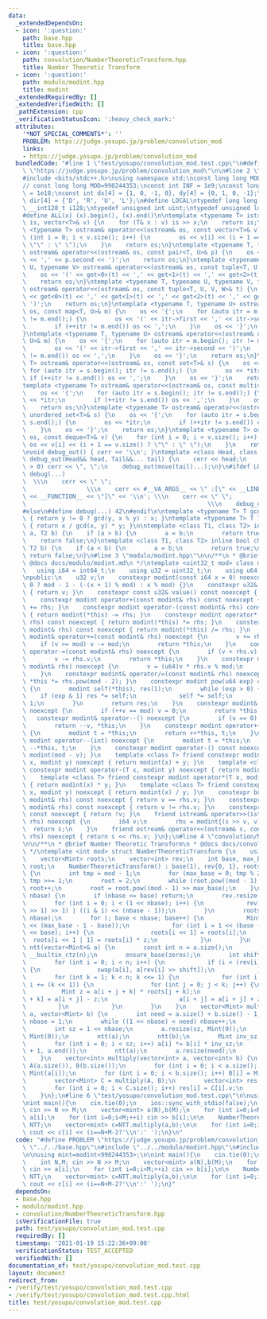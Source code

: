 ```yaml
---
data:
  _extendedDependsOn:
  - icon: ':question:'
    path: base.hpp
    title: base.hpp
  - icon: ':question:'
    path: convolution/NumberTheoreticTransform.hpp
    title: Number Theoretic Transform
  - icon: ':question:'
    path: modulo/modint.hpp
    title: modint
  _extendedRequiredBy: []
  _extendedVerifiedWith: []
  _pathExtension: cpp
  _verificationStatusIcon: ':heavy_check_mark:'
  attributes:
    '*NOT_SPECIAL_COMMENTS*': ''
    PROBLEM: https://judge.yosupo.jp/problem/convolution_mod
    links:
    - https://judge.yosupo.jp/problem/convolution_mod
  bundledCode: "#line 1 \"test/yosupo/convolution_mod.test.cpp\"\n#define PROBLEM\
    \ \"https://judge.yosupo.jp/problem/convolution_mod\"\n\n#line 2 \"base.hpp\"\n\
    #include <bits/stdc++.h>\nusing namespace std;\nconst long long MOD = 1000000007;\n\
    // const long long MOD=998244353;\nconst int INF = 1e9;\nconst long long IINF\
    \ = 1e18;\nconst int dx[4] = {1, 0, -1, 0}, dy[4] = {0, 1, 0, -1};\nconst char\
    \ dir[4] = {'D', 'R', 'U', 'L'};\n#define LOCAL\ntypedef long long ll;\ntypedef\
    \ __int128_t i128;\ntypedef unsigned int uint;\ntypedef unsigned long long ull;\n\
    #define ALL(x) (x).begin(), (x).end()\n\ntemplate <typename T> istream& operator>>(istream&\
    \ is, vector<T>& v) {\n    for (T& x : v) is >> x;\n    return is;\n}\ntemplate\
    \ <typename T> ostream& operator<<(ostream& os, const vector<T>& v) {\n    for\
    \ (int i = 0; i < v.size(); i++) {\n        os << v[i] << (i + 1 == v.size() ?\
    \ \"\" : \" \");\n    }\n    return os;\n}\ntemplate <typename T, typename U>\
    \ ostream& operator<<(ostream& os, const pair<T, U>& p) {\n    os << '(' << p.first\
    \ << ',' << p.second << ')';\n    return os;\n}\ntemplate <typename T, typename\
    \ U, typename V> ostream& operator<<(ostream& os, const tuple<T, U, V>& t) {\n\
    \    os << '(' << get<0>(t) << ',' << get<1>(t) << ',' << get<2>(t) << ')';\n\
    \    return os;\n}\ntemplate <typename T, typename U, typename V, typename W>\
    \ ostream& operator<<(ostream& os, const tuple<T, U, V, W>& t) {\n    os << '('\
    \ << get<0>(t) << ',' << get<1>(t) << ',' << get<2>(t) << ',' << get<3>(t) <<\
    \ ')';\n    return os;\n}\ntemplate <typename T, typename U> ostream& operator<<(ostream&\
    \ os, const map<T, U>& m) {\n    os << '{';\n    for (auto itr = m.begin(); itr\
    \ != m.end();) {\n        os << '(' << itr->first << ',' << itr->second << ')';\n\
    \        if (++itr != m.end()) os << ',';\n    }\n    os << '}';\n    return os;\n\
    }\ntemplate <typename T, typename U> ostream& operator<<(ostream& os, const unordered_map<T,\
    \ U>& m) {\n    os << '{';\n    for (auto itr = m.begin(); itr != m.end();) {\n\
    \        os << '(' << itr->first << ',' << itr->second << ')';\n        if (++itr\
    \ != m.end()) os << ',';\n    }\n    os << '}';\n    return os;\n}\ntemplate <typename\
    \ T> ostream& operator<<(ostream& os, const set<T>& s) {\n    os << '{';\n   \
    \ for (auto itr = s.begin(); itr != s.end();) {\n        os << *itr;\n       \
    \ if (++itr != s.end()) os << ',';\n    }\n    os << '}';\n    return os;\n}\n\
    template <typename T> ostream& operator<<(ostream& os, const multiset<T>& s) {\n\
    \    os << '{';\n    for (auto itr = s.begin(); itr != s.end();) {\n        os\
    \ << *itr;\n        if (++itr != s.end()) os << ',';\n    }\n    os << '}';\n\
    \    return os;\n}\ntemplate <typename T> ostream& operator<<(ostream& os, const\
    \ unordered_set<T>& s) {\n    os << '{';\n    for (auto itr = s.begin(); itr !=\
    \ s.end();) {\n        os << *itr;\n        if (++itr != s.end()) os << ',';\n\
    \    }\n    os << '}';\n    return os;\n}\ntemplate <typename T> ostream& operator<<(ostream&\
    \ os, const deque<T>& v) {\n    for (int i = 0; i < v.size(); i++) {\n       \
    \ os << v[i] << (i + 1 == v.size() ? \"\" : \" \");\n    }\n    return os;\n}\n\
    \nvoid debug_out() { cerr << '\\n'; }\ntemplate <class Head, class... Tail> void\
    \ debug_out(Head&& head, Tail&&... tail) {\n    cerr << head;\n    if (sizeof...(Tail)\
    \ > 0) cerr << \", \";\n    debug_out(move(tail)...);\n}\n#ifdef LOCAL\n#define\
    \ debug(...)                                                                 \
    \  \\\n    cerr << \" \";                                                    \
    \                 \\\n    cerr << #__VA_ARGS__ << \" :[\" << __LINE__ << \":\"\
    \ << __FUNCTION__ << \"]\" << '\\n'; \\\n    cerr << \" \";                  \
    \                                                   \\\n    debug_out(__VA_ARGS__)\n\
    #else\n#define debug(...) 42\n#endif\n\ntemplate <typename T> T gcd(T x, T y)\
    \ { return y != 0 ? gcd(y, x % y) : x; }\ntemplate <typename T> T lcm(T x, T y)\
    \ { return x / gcd(x, y) * y; }\n\ntemplate <class T1, class T2> inline bool chmin(T1&\
    \ a, T2 b) {\n    if (a > b) {\n        a = b;\n        return true;\n    }\n\
    \    return false;\n}\ntemplate <class T1, class T2> inline bool chmax(T1& a,\
    \ T2 b) {\n    if (a < b) {\n        a = b;\n        return true;\n    }\n   \
    \ return false;\n}\n#line 3 \"modulo/modint.hpp\"\n\n/**\n * @brief modint\n *\
    \ @docs docs/modulo/modint.md\n */\ntemplate <uint32_t mod> class modint {\n \
    \   using i64 = int64_t;\n    using u32 = uint32_t;\n    using u64 = uint64_t;\n\
    \npublic:\n    u32 v;\n    constexpr modint(const i64 x = 0) noexcept : v(x <\
    \ 0 ? mod - 1 - (-(x + 1) % mod) : x % mod) {}\n    constexpr u32& value() noexcept\
    \ { return v; }\n    constexpr const u32& value() const noexcept { return v; }\n\
    \    constexpr modint operator+(const modint& rhs) const noexcept { return modint(*this)\
    \ += rhs; }\n    constexpr modint operator-(const modint& rhs) const noexcept\
    \ { return modint(*this) -= rhs; }\n    constexpr modint operator*(const modint&\
    \ rhs) const noexcept { return modint(*this) *= rhs; }\n    constexpr modint operator/(const\
    \ modint& rhs) const noexcept { return modint(*this) /= rhs; }\n    constexpr\
    \ modint& operator+=(const modint& rhs) noexcept {\n        v += rhs.v;\n    \
    \    if (v >= mod) v -= mod;\n        return *this;\n    }\n    constexpr modint&\
    \ operator-=(const modint& rhs) noexcept {\n        if (v < rhs.v) v += mod;\n\
    \        v -= rhs.v;\n        return *this;\n    }\n    constexpr modint& operator*=(const\
    \ modint& rhs) noexcept {\n        v = (u64)v * rhs.v % mod;\n        return *this;\n\
    \    }\n    constexpr modint& operator/=(const modint& rhs) noexcept { return\
    \ *this *= rhs.pow(mod - 2); }\n    constexpr modint pow(u64 exp) const noexcept\
    \ {\n        modint self(*this), res(1);\n        while (exp > 0) {\n        \
    \    if (exp & 1) res *= self;\n            self *= self;\n            exp >>=\
    \ 1;\n        }\n        return res;\n    }\n    constexpr modint& operator++()\
    \ noexcept {\n        if (++v == mod) v = 0;\n        return *this;\n    }\n \
    \   constexpr modint& operator--() noexcept {\n        if (v == 0) v = mod;\n\
    \        return --v, *this;\n    }\n    constexpr modint operator++(int) noexcept\
    \ {\n        modint t = *this;\n        return ++*this, t;\n    }\n    constexpr\
    \ modint operator--(int) noexcept {\n        modint t = *this;\n        return\
    \ --*this, t;\n    }\n    constexpr modint operator-() const noexcept { return\
    \ modint(mod - v); }\n    template <class T> friend constexpr modint operator+(T\
    \ x, modint y) noexcept { return modint(x) + y; }\n    template <class T> friend\
    \ constexpr modint operator-(T x, modint y) noexcept { return modint(x) - y; }\n\
    \    template <class T> friend constexpr modint operator*(T x, modint y) noexcept\
    \ { return modint(x) * y; }\n    template <class T> friend constexpr modint operator/(T\
    \ x, modint y) noexcept { return modint(x) / y; }\n    constexpr bool operator==(const\
    \ modint& rhs) const noexcept { return v == rhs.v; }\n    constexpr bool operator!=(const\
    \ modint& rhs) const noexcept { return v != rhs.v; }\n    constexpr bool operator!()\
    \ const noexcept { return !v; }\n    friend istream& operator>>(istream& s, modint&\
    \ rhs) noexcept {\n        i64 v;\n        rhs = modint{(s >> v, v)};\n      \
    \  return s;\n    }\n    friend ostream& operator<<(ostream& s, const modint&\
    \ rhs) noexcept { return s << rhs.v; }\n};\n#line 4 \"convolution/NumberTheoreticTransform.hpp\"\
    \n\n/**\n * @brief Number Theoretic Transform\n * @docs docs/convolution/NumberTheoreticTransform.md\n\
    \ */\ntemplate <int mod> struct NumberTheoreticTransform {\n    using Mint = modint<mod>;\n\
    \    vector<Mint> roots;\n    vector<int> rev;\n    int base, max_base;\n    Mint\
    \ root;\n    NumberTheoreticTransform() : base(1), rev{0, 1}, roots{Mint(0), Mint(1)}\
    \ {\n        int tmp = mod - 1;\n        for (max_base = 0; tmp % 2 == 0; max_base++)\
    \ tmp >>= 1;\n        root = 2;\n        while (root.pow((mod - 1) >> 1) == 1)\
    \ root++;\n        root = root.pow((mod - 1) >> max_base);\n    }\n    void ensure_base(int\
    \ nbase) {\n        if (nbase <= base) return;\n        rev.resize(1 << nbase);\n\
    \        for (int i = 0; i < (1 << nbase); i++) {\n            rev[i] = (rev[i\
    \ >> 1] >> 1) | ((i & 1) << (nbase - 1));\n        }\n        roots.resize(1 <<\
    \ nbase);\n        for (; base < nbase; base++) {\n            Mint z = root.pow(1\
    \ << (max_base - 1 - base));\n            for (int i = 1 << (base - 1); i < (1\
    \ << base); i++) {\n                roots[i << 1] = roots[i];\n              \
    \  roots[i << 1 | 1] = roots[i] * z;\n            }\n        }\n    }\n    void\
    \ ntt(vector<Mint>& a) {\n        const int n = a.size();\n        int zeros =\
    \ __builtin_ctz(n);\n        ensure_base(zeros);\n        int shift = base - zeros;\n\
    \        for (int i = 0; i < n; i++) {\n            if (i < (rev[i] >> shift))\
    \ {\n                swap(a[i], a[rev[i] >> shift]);\n            }\n        }\n\
    \        for (int k = 1; k < n; k <<= 1) {\n            for (int i = 0; i < n;\
    \ i += (k << 1)) {\n                for (int j = 0; j < k; j++) {\n          \
    \          Mint z = a[i + j + k] * roots[j + k];\n                    a[i + j\
    \ + k] = a[i + j] - z;\n                    a[i + j] = a[i + j] + z;\n       \
    \         }\n            }\n        }\n    }\n    vector<Mint> multiply(vector<Mint>\
    \ a, vector<Mint> b) {\n        int need = a.size() + b.size() - 1;\n        int\
    \ nbase = 1;\n        while ((1 << nbase) < need) nbase++;\n        ensure_base(nbase);\n\
    \        int sz = 1 << nbase;\n        a.resize(sz, Mint(0));\n        b.resize(sz,\
    \ Mint(0));\n        ntt(a);\n        ntt(b);\n        Mint inv_sz = 1 / Mint(sz);\n\
    \        for (int i = 0; i < sz; i++) a[i] *= b[i] * inv_sz;\n        reverse(a.begin()\
    \ + 1, a.end());\n        ntt(a);\n        a.resize(need);\n        return a;\n\
    \    }\n    vector<int> multiply(vector<int> a, vector<int> b) {\n        vector<Mint>\
    \ A(a.size()), B(b.size());\n        for (int i = 0; i < a.size(); i++) A[i] =\
    \ Mint(a[i]);\n        for (int i = 0; i < b.size(); i++) B[i] = Mint(b[i]);\n\
    \        vector<Mint> C = multiply(A, B);\n        vector<int> res(C.size());\n\
    \        for (int i = 0; i < C.size(); i++) res[i] = C[i].v;\n        return res;\n\
    \    }\n};\n#line 6 \"test/yosupo/convolution_mod.test.cpp\"\n\nusing mint=modint<998244353>;\n\
    \nint main(){\n    cin.tie(0);\n    ios::sync_with_stdio(false);\n    int N,M;\
    \ cin >> N >> M;\n    vector<mint> a(N),b(M);\n    for (int i=0;i<N;++i) cin >>\
    \ a[i];\n    for (int i=0;i<M;++i) cin >> b[i];\n\n    NumberTheoreticTransform<998244353>\
    \ NTT;\n    vector<mint> c=NTT.multiply(a,b);\n\n    for (int i=0;i<N+M-1;++i)\
    \ cout << c[i] << (i==N+M-2?'\\n':' ');\n}\n"
  code: "#define PROBLEM \"https://judge.yosupo.jp/problem/convolution_mod\"\n\n#include\
    \ \"../../base.hpp\"\n#include \"../../modulo/modint.hpp\"\n#include \"../../convolution/NumberTheoreticTransform.hpp\"\
    \n\nusing mint=modint<998244353>;\n\nint main(){\n    cin.tie(0);\n    ios::sync_with_stdio(false);\n\
    \    int N,M; cin >> N >> M;\n    vector<mint> a(N),b(M);\n    for (int i=0;i<N;++i)\
    \ cin >> a[i];\n    for (int i=0;i<M;++i) cin >> b[i];\n\n    NumberTheoreticTransform<998244353>\
    \ NTT;\n    vector<mint> c=NTT.multiply(a,b);\n\n    for (int i=0;i<N+M-1;++i)\
    \ cout << c[i] << (i==N+M-2?'\\n':' ');\n}"
  dependsOn:
  - base.hpp
  - modulo/modint.hpp
  - convolution/NumberTheoreticTransform.hpp
  isVerificationFile: true
  path: test/yosupo/convolution_mod.test.cpp
  requiredBy: []
  timestamp: '2021-01-19 15:22:36+09:00'
  verificationStatus: TEST_ACCEPTED
  verifiedWith: []
documentation_of: test/yosupo/convolution_mod.test.cpp
layout: document
redirect_from:
- /verify/test/yosupo/convolution_mod.test.cpp
- /verify/test/yosupo/convolution_mod.test.cpp.html
title: test/yosupo/convolution_mod.test.cpp
---
```

